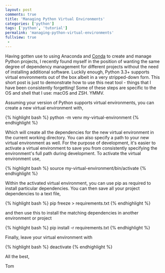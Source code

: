 ```yaml
---
layout: post
comments: true
title: 'Managing Python Virtual Environments'
categories: ['python']
tags: ['python', 'tutorial']
permalink: 'managing-python-virtual-environments'
fullview: true
 -
---
```


Having gotten use to using Anaconda and [Conda](https://conda.io/docs/index.html) to create and manage Python projects, I recently found myself in the position of wanting the same degree of dependency management for different projects without the need of installing additional software. Luckily enough, Python 3.3+ supports virtual environments out of the box albeit in a very stripped-down forn. This short post is just to demonstrate how to use this neat tool - things that I have been consistently forgetting! Some of these steps are specific to the OS and shell that I use: macOS and ZSH. YMMV.

Assuming your version of Python supports virtual environments, you can create a new virtual environment with,

{% highlight bash %}
python -m venv my-virtual-environment
{% endhighlight %}

Which will create all the dependencies for the new virtual environment in the current working directory. You can also specify a path to your new virtual environment as well. For the purpose of development, it's easier to activate a virtual environment to save you from consistently specifying the environment's full path during development. To activate the virtual environment use,

{% highlight bash %}
source my-virtual-environment/bin/activate
{% endhighlight %}

Within the activated virtual environment, you can use pip as required to install particular dependencies. You can then save all your project dependencies to a text file, 

{% highlight bash %}
pip freeze > requirements.txt
{% endhighlight %}

and then use this to install the matching dependencies in another environment or project

{% highlight bash %}
pip install -r requirements.txt
{% endhighlight %}

Finally, leave your virtual environment with

{% highlight bash %}
deactivate
{% endhighlight %}

All the best,

Tom

